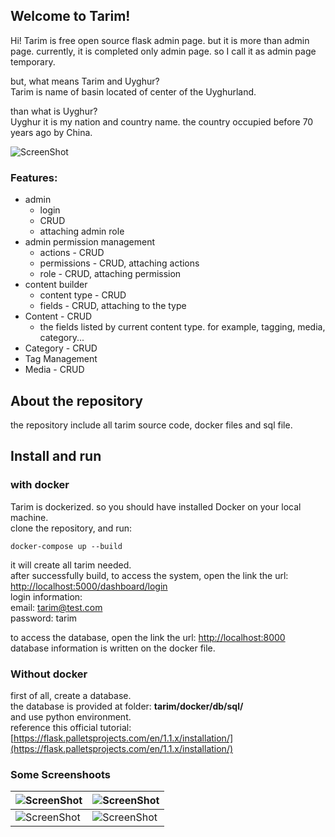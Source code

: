 ## Welcome to Tarim!

Hi! Tarim is free open source flask admin page. but it is more than admin page.  currently, it is completed only admin page. so I call it as admin page temporary.  

but, what means Tarim and Uyghur?  
Tarim is name of basin located of center of the Uyghurland.

than what is Uyghur?   
Uyghur it is my nation and country name. the country occupied before 70 years ago by China. 

![ScreenShot](https://raw.github.com/algha/tarim/master/screens/toolbox.png)   

### Features:
 - admin
	 - login
	 - CRUD
	 - attaching admin role
- admin permission management
	- actions - CRUD
	- permissions - CRUD, attaching actions
	- role - CRUD, attaching permission
- content builder
	- content type - CRUD
	- fields - CRUD, attaching to the type
- Content - CRUD
	- the fields listed by  current content type. for example, tagging, media, category... 
- Category - CRUD
- Tag Management
- Media - CRUD

## About the repository
the repository include all tarim source code, docker files and sql file.

## Install and run

### with docker

Tarim is dockerized. so you should have installed Docker on your local machine.  
 clone the repository, and run:  

    docker-compose up --build
   
it will create all tarim needed.   
after successfully build, to access the system, open the link the url: [http://localhost:5000/dashboard/login](http://localhost:5000/dashboard/login)  
login information:  
email: tarim@test.com  
password: tarim  
  
to access the database,  open the link the url: [http://localhost:8000](http://localhost:8000)  
database information is written on the docker file.  


### Without docker
first of all, create a database.  
the database is provided at folder: **tarim/docker/db/sql/**  
 and use python environment.  
 reference this official tutorial: [https://flask.palletsprojects.com/en/1.1.x/installation/](https://flask.palletsprojects.com/en/1.1.x/installation/)  
 
### Some Screenshoots
| ![ScreenShot](https://raw.github.com/algha/tarim/master/screens/login.png) | ![ScreenShot](https://raw.github.com/algha/tarim/master/screens/content-type.png) |
|--|--|
| ![ScreenShot](https://raw.github.com/algha/tarim/master/screens/toolbox.png) | ![ScreenShot](https://raw.github.com/algha/tarim/master/screens/actions.png) |


  
 

